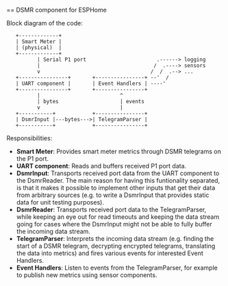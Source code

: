 == DSMR component for ESPHome

Block diagram of the code:

```
   +-------------+
   | Smart Meter |
   | (physical)  |
   +-------------+
          | Serial P1 port                       .------> logging
          |                                     /  .----> sensors
          v                                    /  /  .--> ...
   +----------------+       +----------------+ --'  /
   | UART component |       | Event Handlers | ----'
   +----------------+       +----------------+
          |                          ^
          | bytes                    | events
          v                          |
   +-----------+            +----------------+
   | DsmrInput |---bytes--->| TelegramParser |
   +-----------+            +----------------+
```

Responsibilities:

* **Smart Meter**: Provides smart meter metrics through DSMR telegrams on the P1 port.
* **UART component**: Reads and buffers received P1 port data.
* **DsmrInput**: Transports received port data from the UART component to the DsmrReader.
  The main reason for having this funtionality separated, is that it makes it possible to
  implement other inputs that get their data from arbitrary sources (e.g. to write a
  DsmrInput that provides static data for unit testing purposes).
* **DsmrReader**: Transports received port data to the TelegramParser, while keeping an
  eye out for read timeouts and keeping the data stream going for cases where the DsmrInput
  might not be able to fully buffer the incoming data stream.
* **TelegramParser**: Interprets the incoming data stream (e.g. finding the start of a
  DSMR telegram, decrypting encrypted telegrams, translating the data into metrics) and
  fires various events for interested Event Handlers.
* **Event Handlers**: Listen to events from the TelegramParser, for example to publish
  new metrics using sensor components.